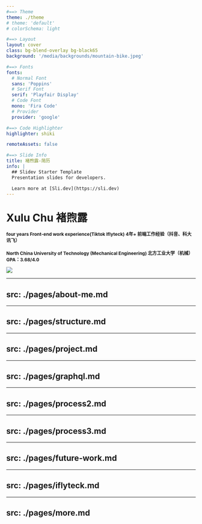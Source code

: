 ```yaml
---
#==> Theme
theme: ./theme
# theme: 'default'
# colorSchema: light

#==> Layout
layout: cover
class: bg-blend-overlay bg-black65
background: '/media/backgrounds/mountain-bike.jpeg'

#==> Fonts
fonts:
  # Normal Font
  sans: 'Poppins'
  # Serif Font
  serif: 'Playfair Display'
  # Code Font
  mono: 'Fira Code'
  # Provider
  provider: 'google'

#==> Code Highlighter
highlighter: shiki

remoteAssets: false

#==> Slide Info
title: 褚煦露-简历
info: |
  ## Slidev Starter Template
  Presentation slides for developers.

  Learn more at [Sli.dev](https://sli.dev)
---
```


<div class="center">
  	<h1 class="font-extrabold" style="line-height: 2rem !important;">Xulu Chu 褚煦露</h1>
  	<h3 class="font-300" style="opacity: 1;font-size: 12px"> four years Front-end work experience(Tiktok Iflyteck) 4年+ 前端工作经验（抖音、科大讯飞）</h3>
    <h3 class="font-300" style="opacity: 1;font-size: 12px">North China University of Technology (Mechanical Engineering) 北方工业大学（机械）GPA：3.68/4.0  </h3>
</div>

<div class="abs-bl ml-14 mb-12 flex items-center" >
	<img src="/media/avatar.jpeg" class="size-40px br-50p  object-cover-top no-decoration">
	<div class="ml-3 flex flex-col text-left">
		<!-- <span class="font-300">褚煦露</span> -->
		<!-- <span class="mt-1 fs-10px">8160334</span> -->
	</div>
</div>

<div class="abs-br mr-6 mb-12">
    <span
      @click="$slidev.nav.next"
      class="arrow-container cursor-pointer text-white"
      hover="bg-altBlue bg-opacity-75 text-white"
    >
      <carbon:chevron-right class="inline" />
    </span>
</div>

---
src: ./pages/about-me.md
---

---
src: ./pages/structure.md
---

<!-- --- -->
<!-- src: ./pages/company.md -->
<!-- --- -->

---
src: ./pages/project.md
---

<!-- --- -->
<!-- src: ./pages/users.md -->
<!-- --- -->

<!-- --- -->
<!-- src: ./pages/architecture.md -->
<!-- --- -->

<!-- --- -->
<!-- src: ./pages/techs.md -->
<!-- --- -->

---
src: ./pages/graphql.md
---

---
src: ./pages/process2.md
---

---
src: ./pages/process3.md
---

 <!-- --- -->
<!-- src: ./pages/processformat.md -->
<!-- ---  -->

<!-- --- -->
<!-- src: ./pages/processshell.md -->
<!-- ---  -->

<!-- --- -->
<!-- src: ./pages/processreadme.md -->
<!-- --- -->

---
src: ./pages/future-work.md
---

---
src: ./pages/iflyteck.md
---

---
src: ./pages/more.md
---